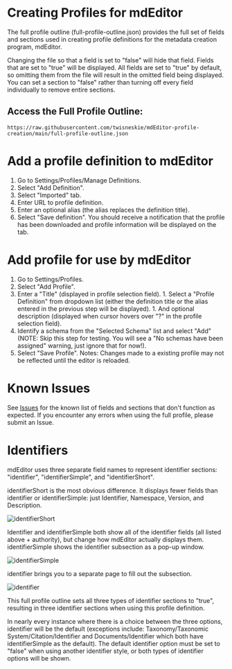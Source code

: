 # Creating Profiles for mdEditor
The full profile outline (full-profile-outline.json) provides the full set of fields and sections used in creating profile definitions for the metadata creation program, mdEditor.

Changing the file so that a field is set to "false" will hide that field. Fields that are set to "true" will be displayed. All fields are set to "true" by default, so omitting them from the file will result in the omitted field being displayed. You can set a section to "false" rather than turning off every field individually to remove entire sections.

## Access the Full Profile Outline:
	https://raw.githubusercontent.com/twisneskie/mdEditor-profile-creation/main/full-profile-outline.json

# Add a profile definition to mdEditor
1. Go to Settings/Profiles/Manage Definitions.
2. Select "Add Definition".
3. Select "Imported" tab.
3. Enter URL to profile definition.
4. Enter an optional alias (the alias replaces the definition title).
5. Select "Save definition". You should receive a notification that the profile has been downloaded and profile information will be displayed on the tab.

# Add profile for use by mdEditor
1. Go to Settings/Profiles.
2. Select "Add Profile".
3. Enter a "Title" (displayed in profile selection field). 1. Select a "Profile Definition" from dropdown list (either the definition title or the alias entered in the previous step will be displayed). 1. And optional description (displayed when cursor hovers over "?" in the profile selection field).
4. Identify a schema from the "Selected Schema" list and select "Add" (NOTE: Skip this step for testing. You will see a "No schemas have been assigned" warning, just ignore that for now!).
5. Select "Save Profile".
Notes: Changes made to a existing profile may not be reflected until the editor is reloaded.

# Known Issues
See [Issues](https://github.com/twisneskie/mdEditor-profile-creation/issues) for the known list of fields and sections that don't function as expected. If you encounter any errors when using the full profile, please submit an Issue.

# Identifiers
mdEditor uses three separate field names to represent identifier sections: "identifier", "identifierSimple", and "identifierShort".

identifierShort is the most obvious difference. It displays fewer fields than identifier or identifierSimple: just Identifier, Namespace, Version, and Description.

![identifierShort](pictures/identifierShort.png)


Identifier and identifierSimple both show all of the identifier fields (all listed above + authority), but change how mdEditor actually displays them. identifierSimple shows the identifier subsection as a pop-up window.

![identifierSimple](pictures/identifierSimple.png)

identifier brings you to a separate page to fill out the subsection.

![identifier](pictures/identifier.png)

This full profile outline sets all three types of identifier sections to "true", resulting in three identifier sections when using this profile definition.

In nearly every instance where there is a choice between the three options, identifier will be the default (exceptions include: Taxonomy/Taxonomic System/Citation/Identifier and Documents/Identifier which both have identifierSimple as the default). The default identifier option must be set to "false" when using another identifier style, or both types of identifier options will be shown.
